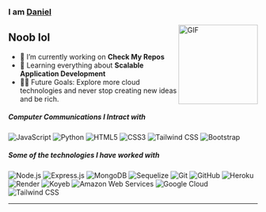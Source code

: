 ### I am [Daniel](https://github.com/FXastro)

<img align="right" alt="GIF" height="160px" src="https://media.giphy.com/media/Ah3zHH7hvsSB2/giphy.gif" />

## Noob lol

- 🔭 I’m currently working on **Check My Repos**
- 🌱 Learning everything about **Scalable Application Development**
- 💪🏼 Future Goals: Explore more cloud technologies and never stop creating new ideas and be rich.


##### Computer Communications I Intract with

![JavaScript](https://img.shields.io/badge/-JavaScript-000000?style=flat&logo=javascript)
![Python](https://img.shields.io/badge/-Python-000000?style=flat&logo=python)
![HTML5](https://img.shields.io/badge/-HTML5-000000?style=flat&logo=html5)
![CSS3](https://img.shields.io/badge/-CSS3-000000?style=flat&logo=css3)
![Tailwind CSS](https://img.shields.io/badge/-Tailwind%20CSS-000000?style=flat&logo=tailwind-css)
![Bootstrap](https://img.shields.io/badge/-Bootstrap-000000?style=flat&logo=bootstrap)

##### Some of the technologies I have worked with

![Node.js](https://img.shields.io/badge/-Node.js-222222?style=flat&logo=node.js&logoColor=339933)
![Express.js](https://img.shields.io/badge/-Express.js-222222?style=flat&logo=express)
![MongoDB](https://img.shields.io/badge/-MongoDB-222222?style=flat&logo=mongodb)
![Sequelize](https://img.shields.io/badge/-Sequelize-222222?style=flat&logo=sequelize)
![Git](https://img.shields.io/badge/-Git-222222?style=flat&logo=git&logoColor=F05032)
![GitHub](https://img.shields.io/badge/-GitHub-222222?style=flat&logo=github&logoColor=181717)
![Heroku](https://img.shields.io/badge/-Heroku-222222?style=flat&logo=heroku)
![Render](https://img.shields.io/badge/-Render-222222?style=flat&logo=render)
![Koyeb](https://img.shields.io/badge/-Koyeb-222222?style=flat&logo=koyeb)
![Amazon Web Services](https://img.shields.io/badge/-Amazon%20Web%20Services-222222?style=flat-square&logo=Amazon-Web-Service)
![Google Cloud](https://img.shields.io/badge/Google%20Cloud-black?style=flat-square&logo=google-cloud)
![Tailwind CSS](https://img.shields.io/badge/-Tailwind%20CSS-000000?style=flat&logo=tailwind-css)

---
